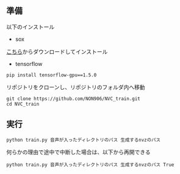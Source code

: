 ## 準備

以下のインストール

- sox

[こちら](https://ja.osdn.net/projects/sfnet_sox/downloads/sox/14.4.2/sox-14.4.2-win32.exe/)からダウンロードしてインストール

- tensorflow

```
pip install tensorflow-gpu==1.5.0
```

リポジトリをクローンし、リポジトリのフォルダ内へ移動

```
git clone https://github.com/NON906/NVC_train.git
cd NVC_train
```

## 実行

```
python train.py 音声が入ったディレクトリのパス 生成するnvzのパス
```

何らかの理由で途中で中断した場合は、以下から再開できる

```
python train.py 音声が入ったディレクトリのパス 生成するnvzのパス True
```
